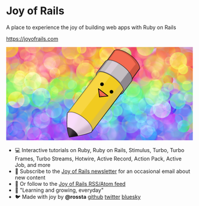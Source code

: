 # Joy of Rails

A place to experience the joy of building web apps with Ruby on Rails

https://joyofrails.com

![Pencil](pencil.jpg 'Made with pencils')

- 💻 Interactive tutorials on Ruby, Ruby on Rails, Stimulus, Turbo, Turbo Frames, Turbo Streams, Hotwire, Active Record, Action Pack, Active Job, and more
- 🔭 Subscribe to the [Joy of Rails newsletter](https://joyofrails.com/#newsletter-signup) for an occasional email about new content
- 🛜 Or follow to the [Joy of Rails RSS/Atom feed](https://joyofrails.com/feed)
- 🌱 "Learning and growing, everyday"
- 🐦 Made with joy by **@rossta** [github](https://github.com/rossta) [twitter](https://x.com/rossta) [bluesky](https://bsky.app/profile/rossta.net)
